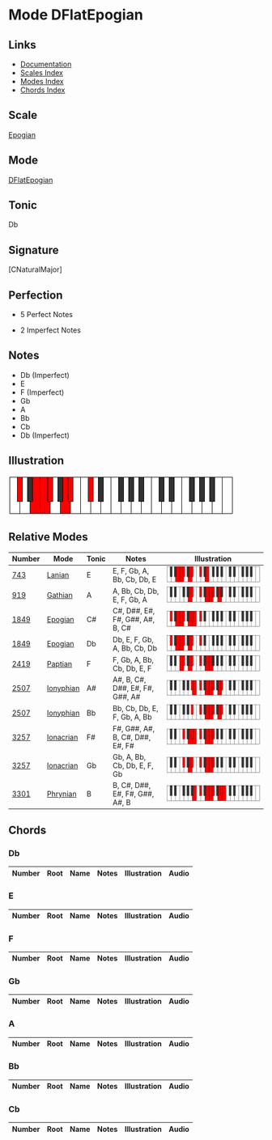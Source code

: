 # Mode DFlatEpogian

## Links

- [Documentation](index.md)
- [Scales Index](Scales.md)
- [Modes Index](Modes.md)
- [Chords Index](Chords.md)

## Scale

[Epogian](ScaleEpogian.md)

## Mode

[DFlatEpogian](ModeDFlatEpogian.md)

## Tonic

Db

## Signature

[CNaturalMajor]

## Perfection

 - 5 Perfect Notes

 - 2 Imperfect Notes

## Notes

- Db (Imperfect)
- E
- F (Imperfect)
- Gb
- A
- Bb
- Cb
- Db (Imperfect)

## Illustration

![DFlatEpogian](ModeDFlatEpogian.png)

## Relative Modes

| Number | Mode | Tonic | Notes | Illustration |
|--------|------|-------|-------|--------------|
| [743](https://ianring.com/musictheory/scales/743) | [Lanian](ModeLanian.md) | E | E, F, Gb, A, Bb, Cb, Db, E | ![ENaturalLanian](ModeENaturalLanian.png) |
| [919](https://ianring.com/musictheory/scales/919) | [Gathian](ModeGathian.md) | A | A, Bb, Cb, Db, E, F, Gb, A | ![ANaturalGathian](ModeANaturalGathian.png) |
| [1849](https://ianring.com/musictheory/scales/1849) | [Epogian](ModeEpogian.md) | C# | C#, D##, E#, F#, G##, A#, B, C# | ![CSharpEpogian](ModeCSharpEpogian.png) |
| [1849](https://ianring.com/musictheory/scales/1849) | [Epogian](ModeEpogian.md) | Db | Db, E, F, Gb, A, Bb, Cb, Db | ![DFlatEpogian](ModeDFlatEpogian.png) |
| [2419](https://ianring.com/musictheory/scales/2419) | [Paptian](ModePaptian.md) | F | F, Gb, A, Bb, Cb, Db, E, F | ![FNaturalPaptian](ModeFNaturalPaptian.png) |
| [2507](https://ianring.com/musictheory/scales/2507) | [Ionyphian](ModeIonyphian.md) | A# | A#, B, C#, D##, E#, F#, G##, A# | ![ASharpIonyphian](ModeASharpIonyphian.png) |
| [2507](https://ianring.com/musictheory/scales/2507) | [Ionyphian](ModeIonyphian.md) | Bb | Bb, Cb, Db, E, F, Gb, A, Bb | ![BFlatIonyphian](ModeBFlatIonyphian.png) |
| [3257](https://ianring.com/musictheory/scales/3257) | [Ionacrian](ModeIonacrian.md) | F# | F#, G##, A#, B, C#, D##, E#, F# | ![FSharpIonacrian](ModeFSharpIonacrian.png) |
| [3257](https://ianring.com/musictheory/scales/3257) | [Ionacrian](ModeIonacrian.md) | Gb | Gb, A, Bb, Cb, Db, E, F, Gb | ![GFlatIonacrian](ModeGFlatIonacrian.png) |
| [3301](https://ianring.com/musictheory/scales/3301) | [Phrynian](ModePhrynian.md) | B | B, C#, D##, E#, F#, G##, A#, B | ![BNaturalPhrynian](ModeBNaturalPhrynian.png) |

## Chords

### Db

| Number | Root | Name | Notes | Illustration | Audio |
|--------|------|------|-------|--------------|-------|

### E

| Number | Root | Name | Notes | Illustration | Audio |
|--------|------|------|-------|--------------|-------|

### F

| Number | Root | Name | Notes | Illustration | Audio |
|--------|------|------|-------|--------------|-------|

### Gb

| Number | Root | Name | Notes | Illustration | Audio |
|--------|------|------|-------|--------------|-------|

### A

| Number | Root | Name | Notes | Illustration | Audio |
|--------|------|------|-------|--------------|-------|

### Bb

| Number | Root | Name | Notes | Illustration | Audio |
|--------|------|------|-------|--------------|-------|

### Cb

| Number | Root | Name | Notes | Illustration | Audio |
|--------|------|------|-------|--------------|-------|

